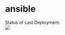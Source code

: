 # ansible

Status of Last Deployment:<br>
<img src="https://github.com/vasylkulyev/ansible/workflows/CI_checking/badge.svg?branch=master"><br>
